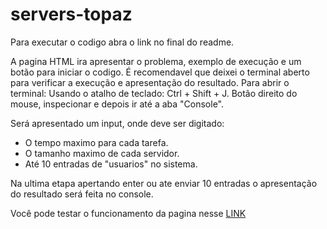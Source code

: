 # servers-topaz

Para executar o codigo abra o link no final do readme.

A pagina HTML ira apresentar o problema, exemplo de execução e um botão para iniciar o codigo. 
É recomendavel que deixei o terminal aberto para verificar a execução e apresentação do resultado. 
Para abrir o terminal:
Usando o atalho de teclado: Ctrl + Shift + J.
Botão direito do mouse, inspecionar e depois ir até a aba "Console".

Será apresentado um input, onde deve ser digitado:
* O tempo maximo para cada tarefa.  
* O tamanho maximo de cada servidor.
* Até 10 entradas de "usuarios" no sistema.

Na ultima etapa apertando enter ou ate enviar 10 entradas o apresentação do resultado será feita no console. 



Você pode testar o funcionamento da pagina nesse [LINK](https://felipeaguiarn.github.io/servers-topaz/)
